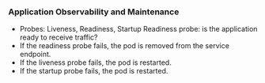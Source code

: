 ### Application Observability and Maintenance

- Probes: Liveness, Readiness, Startup
Readiness probe: is the application ready to receive traffic?
- If the readiness probe fails, the pod is removed from the service endpoint.
- If the liveness probe fails, the pod is restarted.
- If the startup probe fails, the pod is restarted.


    
